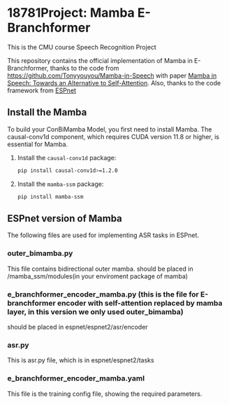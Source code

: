# 18781Project: Mamba E-Branchformer
This is the CMU course Speech Recognition Project

This repository contains the official implementation of Mamba in E-Branchformer, thanks to the code from https://github.com/Tonyyouyou/Mamba-in-Speech with paper [Mamba in Speech: Towards an Alternative to Self-Attention](https://arxiv.org/abs/2405.12609). Also, thanks to the code framework from [ESPnet](https://github.com/espnet/espnet)


## Install the Mamba
To build your ConBiMamba Model, you first need to install Mamba. The causal-conv1d component, which requires CUDA version 11.8 or higher, is essential for Mamba.

1. Install the `causal-conv1d` package:
    ```bash
    pip install causal-conv1d>=1.2.0
    ```
2. Install the `mamba-ssm` package:
    ```bash
    pip install mamba-ssm
    ```

## ESPnet version of Mamba
The following files are used for implementing ASR tasks in ESPnet.

### outer_bimamba.py
This file contains bidirectional outer mamba. should be placed in /mamba_ssm/modules(in your enviroment package of mamba)

### e_branchformer_encoder_mamba.py (this is the file for E-branchformer encoder with self-attention replaced by mamba layer, in this version we only used outer_bimamba)
should be placed in espnet/espnet2/asr/encoder

### asr.py
This is asr.py file, which is in espnet/espnet2/tasks

### e_branchformer_encoder_mamba.yaml
This file is the training config file, showing the required parameters.


